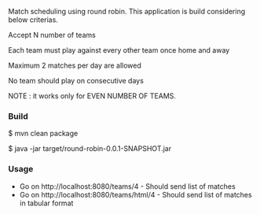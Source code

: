 Match scheduling using round robin. This application is build considering below criterias.

Accept N number of teams

Each team must play against every other team once home and away

Maximum 2 matches per day are allowed

No team should play on consecutive days

NOTE : it works only for EVEN NUMBER OF TEAMS.

### Build

$ mvn clean package

$ java -jar target/round-robin-0.0.1-SNAPSHOT.jar

### Usage

- Go on http://localhost:8080/teams/4 - Should send list of matches 
- Go on http://localhost:8080/teams/html/4 - Should send list of matches in tabular format
